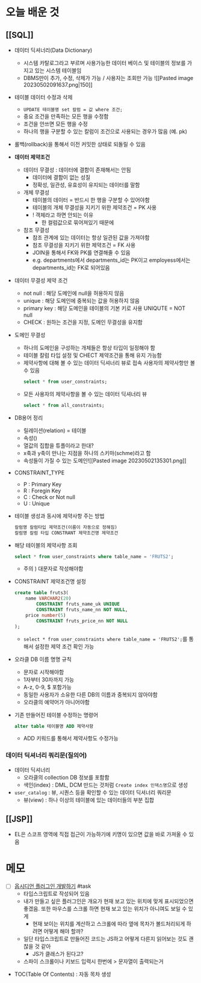 # 오늘 배운 것
## [[SQL]]
- 데이터 딕셔너리(Data Dictionary) 
	- 시스템 카탈로그라고 부르며 사용가능한 데이터 베이스 및 테이블의 정보를 가지고 있는 시스템 테이블임
	- DBMS만이 추가, 수정, 삭제가 가능 / 사용자는 조회만 가능
	  ![[Pasted image 20230502091637.png|150]]

- 테이블 데이터 수정과 삭제
	- `UPDATE 테이블명 set 칼럼 = 값 where 조건;`
	- 중요 조건을 만족하는 모든 행을 수정함
	- 조건을 안쓰면 모든 행을 수정
	- 하나의 행을 구분할 수 있는 칼럼이 조건으로 사용되는 경우가 많음 (예. pk)
- 롤백(rollback)을 통해서 이전 커밋한 상태로 되돌릴 수 있음
- **데이터 제약조건**
	- 데이터 무결성 : 데이터에 결함이 존재해서는 안됨
		- 데이터에 결함이 없는 성질
		- 정확성, 일관성, 유효성이 유지되는 데이터를 말함
	- 개체 무결성
		- 테이블의 데이터 = 반드시 한 행을 구분할 수 있어야함
		- 테이블의 개체 무결성을 지키기 위한 제약조건 = PK 사용
		- ! 객체라고 하면 안되는 이유 
			- 한 컬럼값으로 묶어져있기 때문에 
	- 참조 무결성
		- 참조 관계에 있는 데이터는 항상 일관된 값을 가져야함
		- 참조 무결성을 지키기 위한 제약조건 = FK 사용
		- JOIN을 통해서 FK와 PK를 연결해줄 수 있음
		- e.g. departments에서 departments_id는 PK이고 employess에서는 departments_id는 FK로 되어있음
- 데이터 무결성 제약 조건
	- not null : 해당 도메인에 null을 허용하지 않음
	- unique : 해당 도메인에 중복되는 값을 허용하지 않음
	- primary key : 해당 도메인을 테이블의 기본 키로 사용 UNIQUTE = NOT null
	- CHECK : 원하는 조건을 지정, 도메인 무결성을 유지함
- 도메인 무결성
	- 하나의 도메인을 구성하는 개체들은 항상 타입이 일정해야 함
	- 테이블 칼럼 타입 설정 및 CHECT 제약조건을 통해 유지 가능함
	- 제약사항에 대해 볼 수 있는 데이터 딕셔너리 뷰로 접속 사용자의 제약사항만 볼 수 있음
		```sql
		select * from user_constraints;
		```
	- 모든 사용자의 제약사항을 볼 수 있는 데이터 딕셔너리 뷰
		```sql
		select * from all_constraints;
		```
- DB용어 정리
	- 릴레이션(relation) = 테이블
	- 속성()
	- 열값의 집합을 튜플이라고 한대?
	- x축과 y축이 만나는 지점을 하나의 스키마(schme)라고 함
	- 속성들이 가질 수 있는 도메인![[Pasted image 20230502135301.png]]
- CONSTRAINT_TYPE
	- P : Primary Key
	- R : Foregin Key
	- C : Check or Not null
	- U : Unique
- 테이블 생성과 동시에 제약사항 주는 방법
	```sql
	칼럼명 칼럼타입 제약조건(이름이 자동으로 정해짐)
	칼럼명 칼럼 타입 CONSTRANT 제약조건명 제약조건
	```
- 해당 테이블의 제약사항 조회
	```sql
	select * from user_constraints where table_name = 'FRUTS2';
	```
	- 주의 ) 대문자로 작성해야함
- CONSTRAINT 제약조건명 설정
	```sql
	create table fruts3(
	    name VARCHAR2(20)
	        CONSTRAINT fruts_name_uk UNIQUE
	        CONSTRAINT fruts_name_nn NOT NULL,
		price number(5) 
	        CONSTRAINT fruts_price_nn NOT NULL
	);
	```
	- `select * from user_constraints where table_name = 'FRUTS2';`를 통해서 설정한 제약 조건 확인 가능
- 오라클 DB 이름 명명 규칙
	- 문자로 시작해야함
	- 1자부터 30자까지 가능
	- A-z, 0-9, $ 포함가능
	- 동일한 사용자가 소유한 다른 DB의 이름과 중복되지 않아야함
	- 오라클의 예약어가 아니어야함
- 기존 만들어진 테이블 수정하는 명령어
	```sql
	alter table 테이블명 ADD 제약사항
	```
	- ADD 키워드를 통해서 제약사항도 수정가능

### 데이터 딕셔너리 쿼리문(질의어)
- 데이터 딕셔너리
	- 오라클의 collection DB 정보를 포함함
	- 색인(index) : DML, DCM 만드는 것처럼 `Create index 인덱스명`으로 생성
- `user_catalog` : 뷰, 시퀀스 등을 확인할 수 있는 데이터 딕셔너리 쿼리문
	- 뷰(view) : 하나 이상의 테이블에 있는 데이터들의 부분 집합


## [[JSP]]
- EL은 스코프 영역에 직접 접근이 가능하기에 키명이 있으면 값을 바로 가져올 수 있음 


# 메모
- [ ] [옵시디언 플러그인 개발하기](https://steemit.com/hive-137029/@anpigon/started-obsidian-plugin-development) #task 
	- 타입스크립트로 작성되어 있음
	- 내가 만들고 싶은 플러그인은 개요가 현재 보고 있는 위치에 맞게 표시되었으면 좋겠음. 또한 마우스를 스크롤 하면 현재 보고 있는 위치가 아니여도 보일 수 있게
		- 현재 보이는 위치를 계산하고 스크롤에 따라 옆에 목차가 볼드처리되게 하려면 어떻게 해야 할까?
	- 일단 타입스크립트로 만들어진 코드는 JS하고 어떻게 다른지 읽어보는 것도 괜찮을 것 같아
		- JS가 클래스가 된다고?
	- 스파이 스크롤이나 키보드 입력시 한번에 > 문자열이 출력되는거
- TOC(Table Of Contents) : 자동 목차 생성 